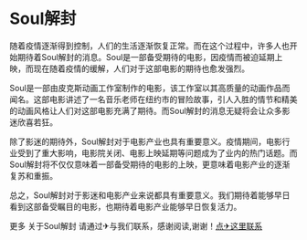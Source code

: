 # Soul解封

随着疫情逐渐得到控制，人们的生活逐渐恢复正常。而在这个过程中，许多人也开始期待着Soul解封的消息。Soul是一部备受期待的电影，因疫情而被迫延期上映，而现在随着疫情的缓解，人们对于这部电影的期待也愈发强烈。

Soul是一部由皮克斯动画工作室制作的电影，该工作室以其高质量的动画作品而闻名。这部电影讲述了一名音乐老师在纽约市的冒险故事，引人入胜的情节和精美的动画风格让人们对这部电影充满了期待。而Soul解封的消息无疑将会让众多影迷欣喜若狂。

除了影迷的期待外，Soul解封对于电影产业也具有重要意义。疫情期间，电影行业受到了重大影响，电影院关闭、电影上映延期等问题成为了业内的热门话题。而Soul解封将不仅仅意味着一部备受期待的电影的上映，更意味着电影产业的逐渐复苏和重振。

总之，Soul解封对于影迷和电影产业来说都具有重要意义。我们期待着能够早日看到这部备受瞩目的电影，也期待着电影产业能够早日恢复活力。

更多 关于Soul解封 请通过✈与我们联系，感谢阅读,谢谢！[点✈这里联系](https://a.k02.cc)